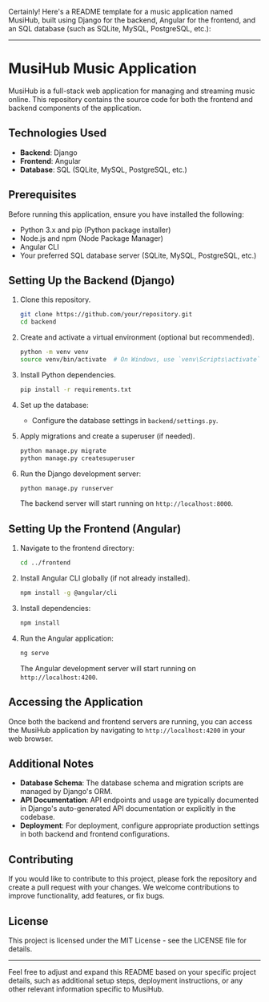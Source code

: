 Certainly! Here's a README template for a music application named MusiHub, built using Django for the backend, Angular for the frontend, and an SQL database (such as SQLite, MySQL, PostgreSQL, etc.):

---

# MusiHub Music Application

MusiHub is a full-stack web application for managing and streaming music online. This repository contains the source code for both the frontend and backend components of the application.

## Technologies Used

- **Backend**: Django
- **Frontend**: Angular
- **Database**: SQL (SQLite, MySQL, PostgreSQL, etc.)

## Prerequisites

Before running this application, ensure you have installed the following:

- Python 3.x and pip (Python package installer)
- Node.js and npm (Node Package Manager)
- Angular CLI
- Your preferred SQL database server (SQLite, MySQL, PostgreSQL, etc.)

## Setting Up the Backend (Django)

1. Clone this repository.
   ```bash
   git clone https://github.com/your/repository.git
   cd backend
   ```

2. Create and activate a virtual environment (optional but recommended).
   ```bash
   python -m venv venv
   source venv/bin/activate  # On Windows, use `venv\Scripts\activate`
   ```

3. Install Python dependencies.
   ```bash
   pip install -r requirements.txt
   ```

4. Set up the database:
   - Configure the database settings in `backend/settings.py`.

5. Apply migrations and create a superuser (if needed).
   ```bash
   python manage.py migrate
   python manage.py createsuperuser
   ```

6. Run the Django development server:
   ```bash
   python manage.py runserver
   ```
   The backend server will start running on `http://localhost:8000`.

## Setting Up the Frontend (Angular)

1. Navigate to the frontend directory:
   ```bash
   cd ../frontend
   ```

2. Install Angular CLI globally (if not already installed).
   ```bash
   npm install -g @angular/cli
   ```

3. Install dependencies:
   ```bash
   npm install
   ```

4. Run the Angular application:
   ```bash
   ng serve
   ```
   The Angular development server will start running on `http://localhost:4200`.

## Accessing the Application

Once both the backend and frontend servers are running, you can access the MusiHub application by navigating to `http://localhost:4200` in your web browser.

## Additional Notes

- **Database Schema**: The database schema and migration scripts are managed by Django's ORM.
- **API Documentation**: API endpoints and usage are typically documented in Django's auto-generated API documentation or explicitly in the codebase.
- **Deployment**: For deployment, configure appropriate production settings in both backend and frontend configurations.

## Contributing

If you would like to contribute to this project, please fork the repository and create a pull request with your changes. We welcome contributions to improve functionality, add features, or fix bugs.

## License

This project is licensed under the MIT License - see the LICENSE file for details.

---

Feel free to adjust and expand this README based on your specific project details, such as additional setup steps, deployment instructions, or any other relevant information specific to MusiHub.
